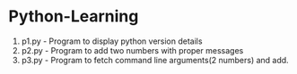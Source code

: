 # Python-Learning

1. p1.py - Program to display python version details
2. p2.py - Program to add two numbers with proper messages
3. p3.py - Program to fetch command line arguments(2 numbers) and add.
